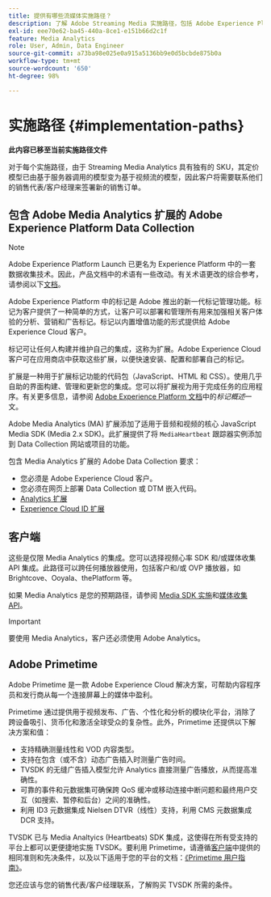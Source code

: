 ```yaml
---
title: 提供有哪些流媒体实施路径？
description: 了解 Adobe Streaming Media 实施路径，包括 Adobe Experience Platform Data Collection。
exl-id: eee70e62-ba45-440a-8ce1-e151b66d2c1f
feature: Media Analytics
role: User, Admin, Data Engineer
source-git-commit: a73ba98e025e0a915a5136bb9e0d5bcbde875b0a
workflow-type: tm+mt
source-wordcount: '650'
ht-degree: 98%

---
```


# 实施路径 {#implementation-paths}

**此内容已移至当前实施路径文件**

对于每个实施路径，由于 Streaming Media Analytics 具有独有的 SKU，其定价模型已由基于服务器调用的模型变为基于视频流的模型，因此客户将需要联系他们的销售代表/客户经理来签署新的销售订单。

## 包含 Adobe Media Analytics 扩展的 Adobe Experience Platform Data Collection

>[!NOTE]
>Adobe Experience Platform Launch 已更名为 Experience Platform 中的一套数据收集技术。因此，产品文档中的术语有一些改动。有关术语更改的综合参考，请参阅以下[文档](https://experienceleague.adobe.com/docs/experience-platform/tags/term-updates.html?lang=zh-Hans)。


Adobe Experience Platform 中的标记是 Adobe 推出的新一代标记管理功能。标记为客户提供了一种简单的方式，让客户可以部署和管理所有用来加强相关客户体验的分析、营销和广告标记。标记以内置增值功能的形式提供给 Adobe Experience Cloud 客户。

标记可让任何人构建并维护自己的集成，这称为扩展。Adobe Experience Cloud 客户可在应用商店中获取这些扩展，以便快速安装、配置和部署自己的标记。

扩展是一种用于扩展标记功能的代码包（JavaScript、HTML 和 CSS）。使用几乎自助的界面构建、管理和更新您的集成。您可以将扩展视为用于完成任务的应用程序。有关更多信息，请参阅 [Adobe Experience Platform 文档](https://experienceleague.adobe.com/docs/experience-platform/tags/home.html?lang=zh-Hans)中的&#x200B;*标记概述*&#x200B;一文。

Adobe Media Analytics (MA) 扩展添加了适用于音频和视频的核心 JavaScript Media SDK (Media 2.x SDK)。此扩展提供了将 `MediaHeartbeat` 跟踪器实例添加到 Data Collection 网站或项目的功能。

包含 Media Analytics 扩展的 Adobe Data Collection 要求：
* 您必须是 Adobe Experience Cloud 客户。
* 您必须在网页上部署 Data Collection 或 DTM 嵌入代码。
* [Analytics 扩展](https://experienceleague.adobe.com/docs/experience-platform/tags/extensions/adobe/analytics/overview.html?lang=zh-Hans)
* [Experience Cloud ID 扩展](https://experienceleague.adobe.com/docs/experience-platform/tags/extensions/adobe/id-service/overview.html?lang=zh-Hans)


## 客户端

这些是仅限 Media Analytics 的集成。您可以选择视频心率 SDK 和/或媒体收集 API 集成。此路径可以跨任何播放器使用，包括客户和/或 OVP 播放器，如 Brightcove、Ooyala、thePlatform 等。

如果 Media Analytics 是您的预期路径，请参阅 [Media SDK 实施](/help/implementation/media-sdk/setup/setup-overview.md)和[媒体收集 API](/help/media-collection-api/mc-api-overview.md)。

>[!IMPORTANT]
>要使用 Media Analytics，客户还必须使用 Adobe Analytics。

## Adobe Primetime

Adobe Primetime 是一款 Adobe Experience Cloud 解决方案，可帮助内容程序员和发行商从每一个连接屏幕上的媒体中盈利。

Primetime 通过提供用于视频发布、广告、个性化和分析的模块化平台，消除了跨设备吸引、货币化和激活全球受众的复杂性。此外，Primetime 还提供以下解决方案和值：

* 支持精确测量线性和 VOD 内容类型。
* 支持在包含（或不含）动态广告插入时测量广告时间。
* TVSDK 的无缝广告插入模型允许 Analytics 直接测量广告播放，从而提高准确性。
* 可靠的事件和元数据集可确保跨 QoS 缓冲或移动连接中断问题和最终用户交互（如搜索、暂停和后台）之间的准确性。
* 利用 ID3 元数据集成 Nielsen DTVR（线性）支持，利用 CMS 元数据集成 DCR 支持。


TVSDK 已与 Media Analtyics (Heartbeats) SDK 集成，这使得在所有受支持的平台上都可以更便捷地实施 TVSDK。要利用 Primetime，请遵循[客户端](/help/intro-to-ava/implementation-paths/client-side-path.md)中提供的相同准则和先决条件，以及以下适用于您的平台的文档：[《Primetime 用户指南》](https://helpx.adobe.com/cn/primetime/user-guide.html)。

您还应该与您的销售代表/客户经理联系，了解购买 TVSDK 所需的条件。
